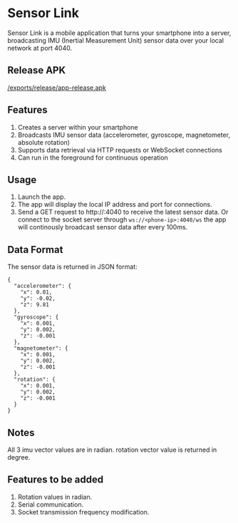 # Sensor Link

Sensor Link is a mobile application that turns your smartphone into a server, broadcasting IMU (Inertial Measurement Unit) sensor data over your local network at port 4040.

## Release APK
[/exports/release/app-release.apk](/exports/release/sensor_link.apk)

## Features

1. Creates a server within your smartphone
2. Broadcasts IMU sensor data (accelerometer, gyroscope, magnetometer, absolute rotation)
3. Supports data retrieval via HTTP requests or WebSocket connections
4. Can run in the foreground for continuous operation

## Usage

1. Launch the app.
2. The app will display the local IP address and port for connections.
3. Send a GET request to http://<phone-ip>:4040 to receive the latest sensor data. Or connect to the socket server through `ws://<phone-ip>:4040/ws`
the app will continously broadcast sensor data after every 100ms.

## Data Format
The sensor data is returned in JSON format:
```
{
  "accelerometer": {
    "x": 0.01,
    "y": -0.02,
    "z": 9.81
  },
  "gyroscope": {
    "x": 0.001,
    "y": 0.002,
    "z": -0.001
  },
  "magnetometer": {
    "x": 0.001,
    "y": 0.002,
    "z": -0.001
  },
  "rotation": {
    "x": 0.001,
    "y": 0.002,
    "z": -0.001
  }
}
```

## Notes
All 3 imu vector values are in radian. rotation vector value is returned in degree.

## Features to be added
1. Rotation values in radian.
2. Serial communication.
3. Socket transmission frequency modification.